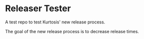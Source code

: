 # Releaser Tester

A test repo to test Kurtosis' new release process.

The goal of the new release process is to decrease release times.
